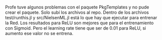 Profe tuve algunos problemas con el paquete PkgTemplates y no pude crear el paquete.
Solo subí los archivos al repo.
Dentro de los archivos test/runthis.jl y src/NielsenML.jl está lo que hay que ejecutar para entrenar la Red.
Los resultados para ReLU son mejores que para el entrenamiento con Sigmoid. Pero el learning rate tiene que ser de 0.01 para ReLU, si aumento ese valor no se entrena.
